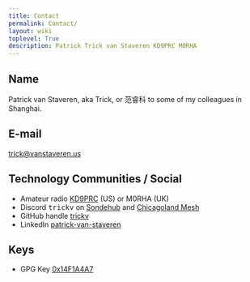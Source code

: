```yaml
---
title: Contact
permalink: Contact/
layout: wiki
toplevel: True
description: Patrick Trick van Staveren KD9PRC M0RHA
---
```


## Name

Patrick van Staveren, aka Trick, or 范睿科 to some of my colleagues in
Shanghai.

## E-mail

trick@vanstaveren.us

## Technology Communities / Social

-   Amateur radio [KD9PRC](https://www.qrz.com/db/KD9PRC) (US) or M0RHA (UK)
-   Discord <tt>trickv</tt> on [Sondehub](https://discord.gg/B8bwBXvvkd) and [Chicagoland Mesh](https://discord.gg/FyQv2G4h6s)
-   GitHub handle [trickv](https://github.com/trickv)
-   LinkedIn [patrick-van-staveren](https://www.linkedin.com/in/patrick-van-staveren/)

## Keys

- GPG Key [0x14F1A4A7](https://keyserver.ubuntu.com/pks/lookup?search=trick%40vanstaveren.us&fingerprint=on&op=index)

